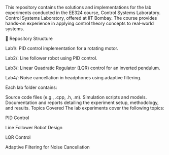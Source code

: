 This repository contains the solutions and implementations for the lab experiments conducted in the EE324 course, Control Systems Laboratory.
Control Systems Laboratory, offered at IIT Bombay. The course provides hands-on experience in applying control theory concepts to real-world systems.

📁 Repository Structure

Lab1/: PID control implementation for a rotating motor.

Lab2/: Line follower robot using PID control.

Lab3/: Linear Quadratic Regulator (LQR) control for an inverted pendulum.

Lab4/: Noise cancellation in headphones using adaptive filtering.


Each lab folder contains:


Source code files (e.g., .cpp, .h, .m).
Simulation scripts and models.
Documentation and reports detailing the experiment setup, methodology, and results.
Topics Covered
The lab experiments cover the following topics:

PID Control

Line Follower Robot Design

LQR Control

Adaptive Filtering for Noise Cancellation

